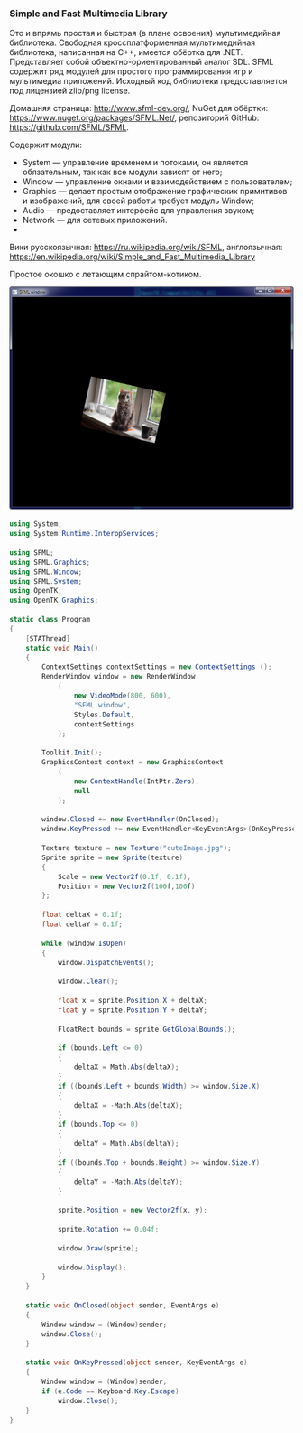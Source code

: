﻿### Simple and Fast Multimedia Library

Это и впрямь простая и быстрая (в плане освоения) мультимедийная библиотека. Свободная кроссплатформенная мультимедийная библиотека, написанная на C++, имеется обёртка для .NET. Представляет собой объектно-ориентированный аналог SDL. SFML содержит ряд модулей для простого программирования игр и мультимедиа приложений. Исходный код библиотеки предоставляется под лицензией zlib/png license.

Домашняя страница: http://www.sfml-dev.org/, NuGet для обёртки: https://www.nuget.org/packages/SFML.Net/, репозиторий GitHub: https://github.com/SFML/SFML.

Содержит модули:

* System — управление временем и потоками, он является обязательным, так как все модули зависят от него;
* Window — управление окнами и взаимодействием с пользователем;
* Graphics — делает простым отображение графических примитивов и изображений, для своей работы требует модуль Window;
* Audio — предоставляет интерфейс для управления звуком;
* Network — для сетевых приложений.
* 
Вики русскоязычная: https://ru.wikipedia.org/wiki/SFML, англоязычная: https://en.wikipedia.org/wiki/Simple_and_Fast_Multimedia_Library

Простое окошко с летающим спрайтом-котиком.

![sfml](img/sfml.png)

```csharp
using System;
using System.Runtime.InteropServices;
 
using SFML;
using SFML.Graphics;
using SFML.Window;
using SFML.System;
using OpenTK;
using OpenTK.Graphics;
 
static class Program
{
    [STAThread]
    static void Main()
    {
        ContextSettings contextSettings = new ContextSettings ();
        RenderWindow window = new RenderWindow
            (
                new VideoMode(800, 600),
                "SFML window",
                Styles.Default,
                contextSettings
            );
 
        Toolkit.Init();
        GraphicsContext context = new GraphicsContext
            (
                new ContextHandle(IntPtr.Zero), 
                null
            );
 
        window.Closed += new EventHandler(OnClosed);
        window.KeyPressed += new EventHandler<KeyEventArgs>(OnKeyPressed);
 
        Texture texture = new Texture("cuteImage.jpg");
        Sprite sprite = new Sprite(texture)
        {
            Scale = new Vector2f(0.1f, 0.1f),
            Position = new Vector2f(100f,100f)
        };
 
        float deltaX = 0.1f;
        float deltaY = 0.1f;
 
        while (window.IsOpen)
        {
            window.DispatchEvents();
 
            window.Clear();
 
            float x = sprite.Position.X + deltaX;
            float y = sprite.Position.Y + deltaY;
 
            FloatRect bounds = sprite.GetGlobalBounds();
 
            if (bounds.Left <= 0)
            {
                deltaX = Math.Abs(deltaX);
            }
            if ((bounds.Left + bounds.Width) >= window.Size.X)
            {
                deltaX = -Math.Abs(deltaX);
            }
            if (bounds.Top <= 0)
            {
                deltaY = Math.Abs(deltaY);
            }
            if ((bounds.Top + bounds.Height) >= window.Size.Y)
            {
                deltaY = -Math.Abs(deltaY);
            }
 
            sprite.Position = new Vector2f(x, y);
 
            sprite.Rotation += 0.04f;
 
            window.Draw(sprite);
 
            window.Display();
        }
    }
 
    static void OnClosed(object sender, EventArgs e)
    {
        Window window = (Window)sender;
        window.Close();
    }
 
    static void OnKeyPressed(object sender, KeyEventArgs e)
    {
        Window window = (Window)sender;
        if (e.Code == Keyboard.Key.Escape)
            window.Close();
    }
}
```


